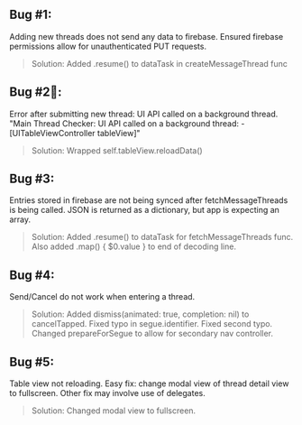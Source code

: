 ## Bug #1:
Adding new threads does not send any data to firebase. Ensured firebase permissions allow for unauthenticated PUT requests.
> Solution: Added .resume() to dataTask in createMessageThread func

## Bug #2:
Error after submitting new thread: UI API called on a background thread. "Main Thread Checker: UI API called on a background thread: -[UITableViewController tableView]"
> Solution: Wrapped self.tableView.reloadData()

## Bug #3:
Entries stored in firebase are not being synced after fetchMessageThreads is being called. JSON is returned as a dictionary, but app is expecting an array.
> Solution: Added .resume() to dataTask for fetchMessageThreads func. Also added .map() { $0.value } to end of decoding line.

## Bug #4:
Send/Cancel do not work when entering a thread.
> Solution: Added dismiss(animated: true, completion: nil) to cancelTapped. Fixed typo in segue.identifier. Fixed second typo. Changed prepareForSegue to allow for secondary nav controller.

## Bug #5:
Table view not reloading. Easy fix: change modal view of thread detail view to fullscreen. Other fix may involve use of delegates.
> Solution: Changed modal view to fullscreen.
